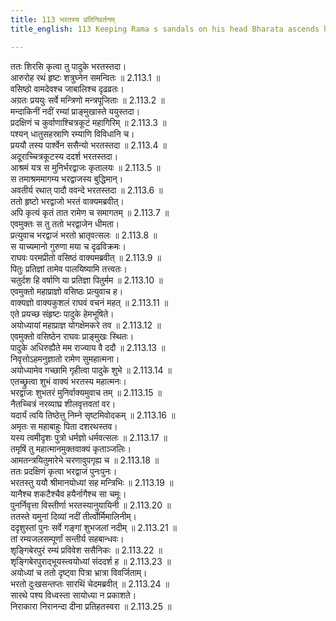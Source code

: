 ```yaml
---
title: 113 भरतस्य प्रतिनिवर्तनम्
title_english: 113 Keeping Rama s sandals on his head Bharata ascends his chariot

---
```

<div class="audioEmbed"  caption="श्रीराम-हरिसीताराममूर्ति-घनपाठिभ्यां वचनम्" src="https://archive.org/download/Ramayana-recitation-Sriram-harisItArAmamUrti-Ghanapaati-v2/Kanda_2/Kanda_2_AYK-113-Bharathasya_Prathi_Nivartham.mp3"></div>

ततः शिरसि कृत्वा तु पादुके भरतस्तदा।  
आरुरोह रथं हृष्टः शत्रुघ्नेन समन्वितः ॥ 2.113.1 ॥   
वसिष्ठो वामदेवश्च जाबालिश्च दृढव्रतः।  
अग्रतः प्रययुः सर्वे मन्त्रिणो मन्त्रपूजिताः ॥ 2.113.2 ॥   
मन्दाकिनीं नदीं रम्यां प्राङ्मुखास्ते ययुस्तदा।  
प्रदक्षिणं च कुर्वाणाश्चित्रकूटं महागिरिम् ॥ 2.113.3 ॥   
पश्यन् धातुसहस्राणि रम्याणि विविधानि च।  
प्रययौ तस्य पार्श्वेन ससैन्यो भरतस्तदा ॥ 2.113.4 ॥   
अदूराच्चित्रकूटस्य ददर्श भरतस्तदा।  
आश्रमं यत्र स मुनिर्भरद्वाजः कृतालयः ॥ 2.113.5 ॥   
स तमाश्रममागम्य भरद्वाजस्य बुद्धिमान्।  
अवतीर्य रथात् पादौ ववन्दे भरतस्तदा ॥ 2.113.6 ॥   
ततो हृष्टो भरद्वाजो भरतं वाक्यमब्रवीत्।  
अपि कृत्यं कृतं तात रामेण च समागतम् ॥ 2.113.7 ॥   
एवमुक्तः स तु ततो भरद्वाजेन धीमता।  
प्रत्युवाच भरद्वाजं भरतो भ्रातृवत्सलः ॥ 2.113.8 ॥   
स याच्यमानो गुरुणा मया च दृढविक्रमः।  
राघवः परमप्रीतो वसिष्ठं वाक्यमब्रवीत् ॥ 2.113.9 ॥   
पितुः प्रतिज्ञां तामेव पालयिष्यामि तत्त्वतः।  
चतुर्दश हि वर्षाणि या प्रतिज्ञा पितुर्मम ॥ 2.113.10 ॥   
एवमुक्तो महाप्राज्ञो वसिष्ठः प्रत्युवाच ह।  
वाक्यज्ञो वाक्यकुशलं राघवं वचनं महत् ॥ 2.113.11 ॥   
एते प्रयच्छ संहृष्टः पादुके हेमभूषिते।  
अयोध्यायां महाप्राज्ञ योगक्षेमकरे तव ॥ 2.113.12 ॥   
एवमुक्तो वसिष्ठेन राघवः प्राङ्मुखः स्थितः।  
पादुके अधिरुह्यैते मम राज्याय वै ददौ ॥ 2.113.13 ॥   
निवृत्तोऽहमनुज्ञातो रामेण सुमहात्मना।  
अयोध्यामेव गच्छामि गृहीत्वा पादुके शुभे ॥ 2.113.14 ॥   
एतच्छ्रुत्वा शुभं वाक्यं भरतस्य महात्मनः।  
भरद्वाजः शुभतरं मुनिर्वाक्यमुवाच तम् ॥ 2.113.15 ॥   
नैतच्चित्रं नरव्याघ्र शीलवृत्तवतां वर।  
यदार्यं त्वयि तिष्ठेत्तु निम्ने सृष्टमिवोदकम् ॥ 2.113.16 ॥   
अमृतः स महाबाहुः पिता दशरथस्तव।  
यस्य त्वमीदृशः पुत्रो धर्मज्ञो धर्मवत्सलः ॥ 2.113.17 ॥   
तमृषिं तु महात्मानमुक्तवाक्यं कृताञ्जलिः।  
आमतन्त्रयितुमारेभे चरणावुपगृह्य च ॥ 2.113.18 ॥   
ततः प्रदक्षिणं कृत्वा भरद्वाजं पुनःपुनः।  
भरतस्तु ययौ श्रीमानयोध्यां सह मन्त्रिभिः ॥ 2.113.19 ॥   
यानैश्च शकटैश्चैव हयैर्नागैश्च सा चमूः।  
पुनर्निवृत्ता विस्तीर्णा भरतस्यानुयायिनी ॥ 2.113.20 ॥   
ततस्ते यमुनां दिव्यां नदीं तीर्त्वोर्मिमालिनीम्।  
ददृशुस्तां पुनः सर्वे गङ्गां शुभजलां नदीम् ॥ 2.113.21 ॥   
तां रम्यजलसम्पूर्णां सन्तीर्य सहबान्धवः।  
शृङ्गिबेरपुरं रम्यं प्रविवेश ससैनिकः ॥ 2.113.22 ॥   
शृङ्गिबेरपुराद्भूयस्त्वयोध्यां संददर्श ह ॥ 2.113.23 ॥   
अयोध्यां च ततो दृष्ट्वा पित्रा भ्रात्रा विवर्जिताम्।  
भरतो दुःखसन्तप्तः सारथिं चेदमब्रवीत् ॥ 2.113.24 ॥   
सारथे पश्य विध्वस्ता सायोध्या न प्रकाशते।  
निराकारा निरानन्दा दीना प्रतिहतस्वरा ॥ 2.113.25 ॥   